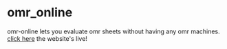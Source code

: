 # omr_online
omr-online lets you evaluate omr sheets without having any omr machines.
[click here](http://omr-online.herokuapp.com/) the website's live!
